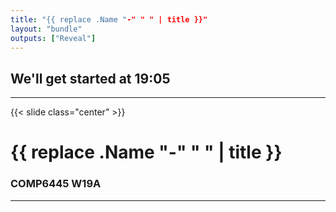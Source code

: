```yaml
---
title: "{{ replace .Name "-" " " | title }}"
layout: "bundle"
outputs: ["Reveal"]
---
```


## We'll get started at 19:05

---

{{< slide class="center" >}}
# {{ replace .Name "-" " " | title }}
### COMP6445 W19A

---
